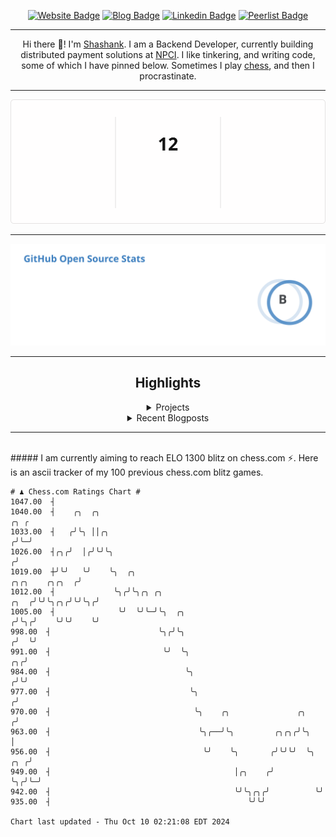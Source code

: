 <div align="center"><p><a href="https://ssnk.in"><img src="https://img.shields.io/badge/-Website-3B7EBF?style=for-the-badge&amp;logo=amp&amp;logoColor=white" alt="Website Badge"></a> <a href="https://hashnode.ssnk.in"><img src="https://img.shields.io/badge/-Blog-3B7EBF?style=for-the-badge&amp;logo=Hashnode&amp;logoColor=white" alt="Blog Badge"></a> <a href="https://linkedin.com/in/shashank-priyadarshi"><img src="https://img.shields.io/badge/-LinkedIn-3B7EBF?style=for-the-badge&amp;logo=Linkedin&amp;logoColor=white" alt="Linkedin Badge"></a> <a href="https://peerlist.io/shasha"><img src="https://img.shields.io/badge/-PeerList-3B7EBF?style=for-the-badge&amp;logo=Peerlist&amp;logoColor=white" alt="Peerlist Badge"/></a></p><hr><p>Hi there 👋! I'm <a href="https://ssnk.in">Shashank</a>. I am a Backend Developer, currently building distributed payment solutions at <a href="https://npci.org.in">NPCI</a>. I like tinkering, and writing code, some of which I have pinned below. Sometimes I play <a href="https://www.chess.com/member/ttefabob">chess</a>, and then I procrastinate.</p><hr><p><img src="./assets/images/streak_stats.svg"/></p><hr><p><img src="./assets/images/open_source_stats.svg"/></p><hr><h2>Highlights</h2><details><summary>Projects</summary><br /><ul><li><a href="https://github.com/shashank-priyadarshi/utils" target="_blank" rel="noopener noreferrer">utils</a> Last Updated : 2024-10-07</li><li><a href="https://github.com/shashank-priyadarshi/projects" target="_blank" rel="noopener noreferrer">projects</a> Last Updated : 2024-10-03</li><li><a href="https://github.com/shashank-priyadarshi/dice" target="_blank" rel="noopener noreferrer">dice</a> Last Updated : 2024-10-03</li><li><a href="https://github.com/shashank-priyadarshi/doctl" target="_blank" rel="noopener noreferrer">doctl</a> Last Updated : 2024-09-30</li><li><a href="https://github.com/shashank-priyadarshi/upgraded-disco" target="_blank" rel="noopener noreferrer">upgraded-disco</a> Last Updated : 2024-09-30</li></ul></details><details><summary>Recent Blogposts</summary><br /><ul><li><a href="https://hashnode.ssnk.in/traffic-light-simulator-in-angular-2023" target="_blank" rel="noopener noreferrer">Traffic Light Simulator in Angular</a> Published : 2023-09-16</li><li><a href="https://hashnode.ssnk.in/oop-in-go-interfaces" target="_blank" rel="noopener noreferrer">OOP in Go: Interfaces</a> Published : 2023-03-04</li><li><a href="https://hashnode.ssnk.in/oop-in-go-structs" target="_blank" rel="noopener noreferrer">OOP in Go: Structs</a> Published : 2023-02-24</li></ul></details><hr></div></br>##### I am currently aiming to reach ELO 1300 blitz on chess.com ⚡. Here is an ascii tracker of my 100 previous chess.com blitz games.
  
  
  ```
# ♟︎ Chess.com Ratings Chart #
 1047.00  ┤
 1040.00  ┤    ╭╮  ╭╮                                                                                     ╭╮ ╭
 1033.00  ┤   ╭╯╰╮ ││╭╮                                                                                  ╭╯╰─╯
 1026.00  ┤╭╮╭╯  │╭╯╰╯╰╮                                                                                ╭╯
 1019.00  ┼╯╰╯   ╰╯    ╰╮  ╭╮                                                            ╭╮╭╮    ╭╮╭╮  ╭╯
 1012.00  ┤             ╰╮╭╯╰╮╭╮ ╭╮                                                 ╭╮  ╭╯╰╯╰╮╭╮╭╯╰╯╰╮╭╯
 1005.00  ┤              ╰╯  ╰╯╰─╯╰╮  ╭╮                                           ╭╯╰╮╭╯    ╰╯╰╯    ╰╯
  998.00  ┤                        ╰╮╭╯╰╮                                         ╭╯  ╰╯
  991.00  ┤                         ╰╯  ╰╮                                     ╭╮╭╯
  984.00  ┤                              ╰╮                                   ╭╯╰╯
  977.00  ┤                               ╰╮                                 ╭╯
  970.00  ┤                                ╰╮    ╭╮               ╭╮        ╭╯
  963.00  ┤                                 ╰╮╭──╯╰╮         ╭╮╭╮╭╯╰╮       │
  956.00  ┤                                  ╰╯    ╰╮       ╭╯╰╯╰╯  ╰╮  ╭╮ ╭╯
  949.00  ┤                                         │╭╮    ╭╯        ╰╮╭╯╰─╯
  942.00  ┤                                         ╰╯╰╮╭╮╭╯          ╰╯
  935.00  ┤                                            ╰╯╰╯

Chart last updated - Thu Oct 10 02:21:08 EDT 2024  
  ```
  
